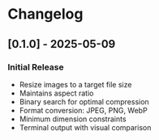 # Changelog

## [0.1.0] - 2025-05-09

### Initial Release

- Resize images to a target file size
- Maintains aspect ratio
- Binary search for optimal compression
- Format conversion: JPEG, PNG, WebP
- Minimum dimension constraints
- Terminal output with visual comparison
